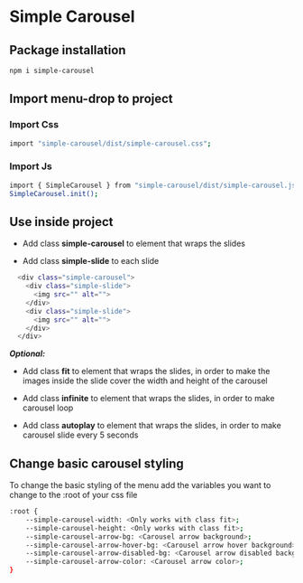 # Simple Carousel

## Package installation

```bash
npm i simple-carousel
```

## Import menu-drop to project

### Import Css

```bash
import "simple-carousel/dist/simple-carousel.css";
```

### Import Js

```bash
import { SimpleCarousel } from "simple-carousel/dist/simple-carousel.js";
SimpleCarousel.init();
```

## Use inside project

- Add class **simple-carousel** to element that wraps the slides

- Add class **simple-slide** to each slide

```bash
  <div class="simple-carousel">
    <div class="simple-slide">
      <img src="" alt="">
    </div>
    <div class="simple-slide">
      <img src="" alt="">
    </div>
  </div>
```

**_Optional:_**

- Add class **fit** to element that wraps the slides, in order to make the images inside the slide cover the width and height of the carousel

- Add class **infinite** to element that wraps the slides, in order to make carousel loop

- Add class **autoplay** to element that wraps the slides, in order to make carousel slide every 5 seconds

## Change basic carousel styling

To change the basic styling of the menu add the variables you want to change to the :root of your css file

```bash
:root {
    --simple-carousel-width: <Only works with class fit>;
    --simple-carousel-height: <Only works with class fit>;
    --simple-carousel-arrow-bg: <Carousel arrow background>;
    --simple-carousel-arrow-hover-bg: <Carousel arrow hover background>;
    --simple-carousel-arrow-disabled-bg: <Carousel arrow disabled background>;
    --simple-carousel-arrow-color: <Carousel arrow color>;
}
```
